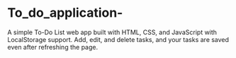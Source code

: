 # To_do_application-
A simple To-Do List web app built with HTML, CSS, and JavaScript with LocalStorage support. Add, edit, and delete tasks, and your tasks are saved even after refreshing the page.
